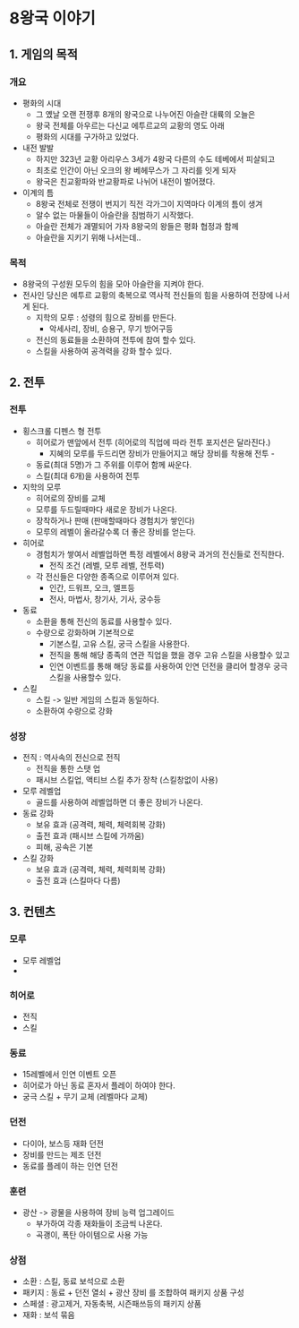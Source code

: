 # 8왕국 이야기
## 1. 게임의 목적
### 개요
- 평화의 시대
  - 그 옜날 오랜 전쟁후 8개의 왕국으로 나누어진 아슬란 대륙의 오늘은
  - 왕국 전체를 아우르는 다신교 에투르교의 교황의 영도 아래
  - 평화의 시대를 구가하고 있었다.
- 내전 발발
  - 하지만 323년 교황 아리우스 3세가 4왕국 다른의 수도 테베에서 피살되고
  - 최초로 인간이 아닌 오크의 왕 베헤무스가 그 자리를 잇게 되자
  - 왕국은 친교황파와 반교황파로 나뉘어 내전이 벌어졌다.
- 이계의 틈
  - 8왕국 전체로 전쟁이 번지기 직전 각가그이 지역마다 이계의 틈이 생겨
  - 알수 없는 마물들이 아슬란을 침범하기 시작했다.
  - 아슬란 전체가 괘멸되어 가자 8왕국의 왕들은 평화 협정과 함께
  - 아슬란을 지키기 위해 나서는데..
     
### 목적  
  - 8왕국의 구성원 모두의 힘을 모아 아슬란을 지켜야 한다.
  - 전사인 당신은 에투르 교황의 축복으로 역사적 전신들의 힘을 사용하여 전장에 나서게 된다.
    - 지학의 모루 : 성령의 힘으로 장비를 만든다.
      - 악세사리, 장비, 승용구, 무기 방어구등
    - 전신의 동료들을 소환하여 전투에 참여 할수 있다.
    - 스킬을 사용하여 공격력을 강화 할수 있다.     

## 2. 전투
### 전투
- 횡스크롤 디펜스 형 전투
  - 히어로가 맨앞에서 전투 (히어로의 직업에 따라 전투 포지션은 달라진다.)
    - 지혜의 모루를 두드리면 장비가 만들어지고 해당 장비를 착용해 전투  -  
  - 동료(최대 5명)가 그 주위를 이루어 함께 싸운다.
  - 스킬(최대 6개)을 사용하여 전투
- 지학의 모루
  - 히어로의 장비를 교체
  - 모루를 두드릴때마다 새로운 장비가 나온다.
  - 장착하거나 판매 (판매할때마다 경험치가 쌓인다)
  - 모루의 레벨이 올라갈수록 더 좋은 장비를 얻는다.  
- 히어로
  - 경험치가 쌓여서 레벨업하면 특정 레벨에서 8왕국 과거의 전신들로 전직한다.
    - 전직 조건 (레벨, 모루 레벨, 전투력) 
  - 각 전신들은 다양한 종족으로 이루어져 있다.
    - 인간, 드워프, 오크, 엘프등
    - 전사, 마법사, 창기사, 기사, 궁수등  
- 동료
  - 소환을 통해 전신의 동료를 사용할수 있다.
  - 수량으로 강화하며 기본적으로
    - 기본스킬, 고유 스킬, 궁극 스킬을 사용한다.
    - 전직을 통해 해당 종족의 연관 직업을 했을 경우 고유 스킬을 사용할수 있고
    - 인연 이벤트를 통해 해당 동료를 사용하여 인연 던전을 클리어 할경우 궁극 스킬을 사용할수 있다.   
- 스킬
  - 스킬 -> 일반 게임의 스킬과 동일하다.
  - 소환하여 수량으로 강화   

### 성장
- 전직 : 역사속의 전신으로 전직  
  - 전직을 통한 스탯 업
  - 패시브 스킬업, 액티브 스킬 추가 장착 (스킬창없이 사용) 
- 모루 레벨업
  - 골드를 사용하여 레벨업하면 더 좋은 장비가 나온다.     
- 동료 강화
  - 보유 효과 (공격력, 체력, 체력회복 강화)
  - 출전 효과 (패시브 스킬에 가까움)
  - 피해, 공속은 기본 
- 스킬 강화
  - 보유 효과 (공격력, 체력, 체력회복 강화)
  - 출전 효과 (스킬마다 다름) 

## 3. 컨텐츠
### 모루
  - 모루 레벨업
  - 
### 히어로
  - 전직
  - 스킬
### 동료
  - 15레벨에서 인연 이벤트 오픈
  - 히어로가 아닌 동료 혼자서 플레이 하여야 한다.
  - 궁극 스킬 + 무기 교체 (레벨마다 교체)
### 던전
  - 다이아, 보스등 재화 던전
  - 장비를 만드는 제조 던전
  - 동료를 플레이 하는 인연 던전
### 훈련
  - 광산 -> 광물을 사용하여 장비 능력 업그레이드
    - 부가하여 각종 재화들이 조금씩 나온다.
    - 곡괭이, 폭탄 아이템으로 사용 가능 
### 상점
  - 소환 : 스킬, 동료 보석으로 소환
  - 패키지 : 동료 + 던전 열쇠 + 광산 장비 를 조합하여 패키지 상품 구성
  - 스페셜 : 광고제거, 자동축복, 시즌패쓰등의 패키지 상품
  - 재화 : 보석 묶음














